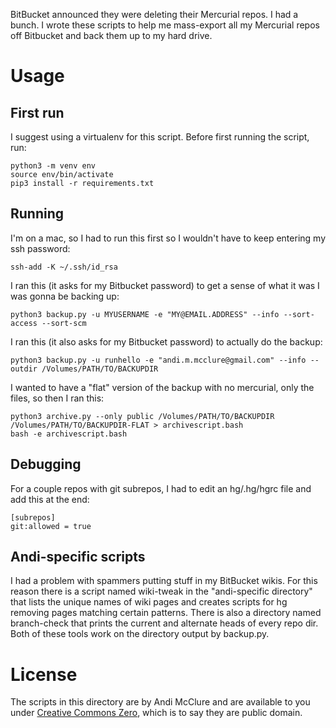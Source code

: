 BitBucket announced they were deleting their Mercurial repos. I had a bunch. I wrote these scripts to help me mass-export all my Mercurial repos off Bitbucket and back them up to my hard drive.

# Usage

## First run

I suggest using a virtualenv for this script. Before first running the script, run:

	python3 -m venv env
	source env/bin/activate
	pip3 install -r requirements.txt

## Running

I'm on a mac, so I had to run this first so I wouldn't have to keep entering my ssh password:

    ssh-add -K ~/.ssh/id_rsa

I ran this (it asks for my Bitbucket password) to get a sense of what it was I was gonna be backing up:

    python3 backup.py -u MYUSERNAME -e "MY@EMAIL.ADDRESS" --info --sort-access --sort-scm

I ran this (it also asks for my Bitbucket password) to actually do the backup:

    python3 backup.py -u runhello -e "andi.m.mcclure@gmail.com" --info --outdir /Volumes/PATH/TO/BACKUPDIR

I wanted to have a "flat" version of the backup with no mercurial, only the files, so then I ran this:

	python3 archive.py --only public /Volumes/PATH/TO/BACKUPDIR /Volumes/PATH/TO/BACKUPDIR-FLAT > archivescript.bash
	bash -e archivescript.bash

## Debugging

For a couple repos with git subrepos, I had to edit an hg/.hg/hgrc file and add this at the end:

    [subrepos]
    git:allowed = true

## Andi-specific scripts

I had a problem with spammers putting stuff in my BitBucket wikis. For this reason there is a script named wiki-tweak in the "andi-specific directory" that lists the unique names of wiki pages and creates scripts for hg removing pages matching certain patterns. There is also a directory named branch-check that prints the current and alternate heads of every repo dir. Both of these tools work on the directory output by backup.py.

# License

The scripts in this directory are by Andi McClure and are available to you under [Creative Commons Zero](https://creativecommons.org/publicdomain/zero/1.0/legalcode), which is to say they are public domain.